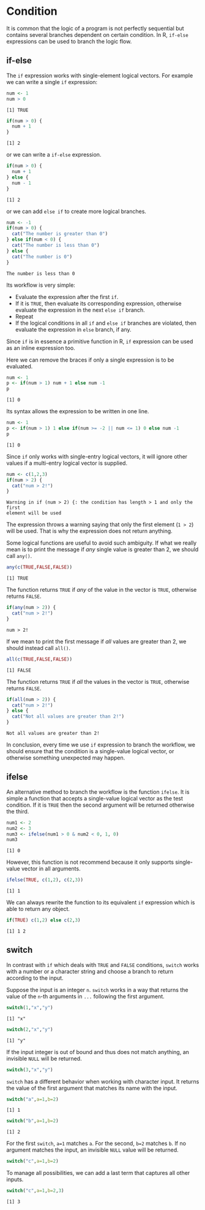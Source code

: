 

# Condition

It is common that the logic of a program is not perfectly sequential but contains several branches dependent on certain condition. In R, `if-else` expressions can be used to branch the logic flow.

## if-else

The `if` expression works with single-element logical vectors. For example we can write a single `if` expression:


```r
num <- 1
num > 0
```

```
[1] TRUE
```

```r
if(num > 0) {
  num + 1
}
```

```
[1] 2
```

or we can write a `if-else` expression.


```r
if(num > 0) {
  num + 1
} else {
  num - 1
}
```

```
[1] 2
```

or we can add `else if` to create more logical branches.


```r
num <- -1
if(num > 0) {
  cat("The number is greater than 0")
} else if(num < 0) {
  cat("The number is less than 0")
} else {
  cat("The number is 0")
}
```

```
The number is less than 0
```

Its workflow is very simple: 

- Evaluate the expression after the first `if`. 
- If it is `TRUE`, then evaluate its corresponding expression, otherwise evaluate the expression in the next `else if` branch. 
- Repeat
- If the logical conditions in all `if` and `else if` branches are violated, then evaluate the expression in `else` branch, if any.

Since `if` is in essence a primitive function in R, `if` expression can be used as an inline expression too.

Here we can remove the braces if only a single expression is to be evaluated.


```r
num <- 1
p <- if(num > 1) num + 1 else num -1
p
```

```
[1] 0
```

Its syntax allows the expression to be written in one line.


```r
num <- 1
p <- if(num > 1) 1 else if(num >= -2 || num <= 1) 0 else num -1
p
```

```
[1] 0
```

Since `if` only works with single-entry logical vectors, it will ignore other values if a multi-entry logical vector is supplied.


```r
num <- c(1,2,3)
if(num > 2) {
  cat("num > 2!")
}
```

```
Warning in if (num > 2) {: the condition has length > 1 and only the first
element will be used
```

The expression throws a warning saying that only the first element (`1 > 2`) will be used. That is why the expression does not return anything.

Some logical functions are useful to avoid such ambiguity. If what we really mean is to print the message if *any* single value is greater than 2, we should call `any()`.


```r
any(c(TRUE,FALSE,FALSE))
```

```
[1] TRUE
```

The function returns `TRUE` if *any* of the value in the vector is `TRUE`, otherwise returns `FALSE`.


```r
if(any(num > 2)) {
  cat("num > 2!")
}
```

```
num > 2!
```

If we mean to print the first message if *all* values are greater than 2, we should instead call `all()`.


```r
all(c(TRUE,FALSE,FALSE))
```

```
[1] FALSE
```

The function returns `TRUE` if *all* the values in the vector is `TRUE`, otherwise returns `FALSE`.


```r
if(all(num > 2)) {
  cat("num > 2!")
} else {
  cat("Not all values are greater than 2!")
}
```

```
Not all values are greater than 2!
```

In conclusion, every time we use `if` expression to branch the workflow, we should ensure that the condition is a single-value logical vector, or otherwise something unexpected may happen.

## ifelse

An alternative method to branch the workflow is the function `ifelse`. It is simple a function that accepts a single-value logical vector as the test condition. If it is `TRUE` then the second argument will be returned otherwise the third.


```r
num1 <- 2
num2 <- 3
num3 <- ifelse(num1 > 0 & num2 < 0, 1, 0)
num3
```

```
[1] 0
```

However, this function is not recommend because it only supports single-value vector in all arguments.


```r
ifelse(TRUE, c(1,2), c(2,3))
```

```
[1] 1
```

We can always rewrite the function to its equivalent `if` expression which is able to return any object.


```r
if(TRUE) c(1,2) else c(2,3)
```

```
[1] 1 2
```

## switch

In contrast with `if` which deals with `TRUE` and `FALSE` conditions, `switch` works with a number or a character string and choose a branch to return according to the input.

Suppose the input is an integer `n`. `switch` works in a way that returns the value of the `n`-th arguments in `...` following the first argument.


```r
switch(1,"x","y")
```

```
[1] "x"
```

```r
switch(2,"x","y")
```

```
[1] "y"
```

If the input integer is out of bound and thus does not match anything, an invisible `NULL` will be returned.


```r
switch(3,"x","y")
```

`switch` has a different behavior when working with character input. It returns the value of the first argument that matches its name with the input.


```r
switch("a",a=1,b=2)
```

```
[1] 1
```

```r
switch("b",a=1,b=2)
```

```
[1] 2
```

For the first `switch`, `a=1` matches `a`. For the second, `b=2` matches `b`. If no argument matches the input, an invisible `NULL` value will be returned.


```r
switch("c",a=1,b=2)
```

To manage all possibilities, we can add a last term that captures all other inputs.


```r
switch("c",a=1,b=2,3)
```

```
[1] 3
```
